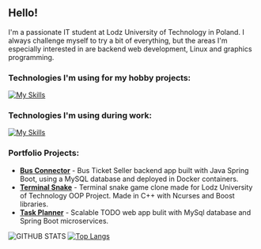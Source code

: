 ## Hello!

I'm a passionate IT student at Lodz University of Technology in Poland.
I always challenge myself to try a bit of everything, but the areas I'm especially interested in are backend web development, Linux and graphics programming.

### Technologies I'm using for my hobby projects:
[![My Skills](https://skillicons.dev/icons?i=cpp,cmake,python,godot,linux,bash,blender,opengl)](https://skillicons.dev)

### Technologies I'm using during work:
[![My Skills](https://skillicons.dev/icons?i=java,spring,docker,git,github,idea,maven,mysql,postman,selenium)](https://skillicons.dev)

### Portfolio Projects:

* __[Bus Connector](https://github.com/mat-kubiak/bus-connector)__ - Bus Ticket Seller backend app built with Java Spring Boot, using a MySQL database and deployed in Docker containers.
* __[Terminal Snake](https://github.com/mat-kubiak/Terminal-Snake)__ - Terminal snake game clone made for Lodz University of Technology OOP Project. Made in C++ with Ncurses and Boost libraries.
* __[Task Planner](https://github.com/mat-kubiak/task-planner)__ - Scalable TODO web app bulit with MySql database and Spring Boot microservices.

![GITHUB STATS](https://github-readme-stats.vercel.app/api?username=mat-kubiak&show_icons=true&theme=github_dark&hide_border=true&hide=issues)
[![Top Langs](https://github-readme-stats.vercel.app/api/top-langs/?username=mat-kubiak&layout=compact&theme=github_dark&hide_border=true)](https://github.com/anuraghazra/github-readme-stats)
